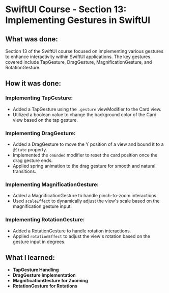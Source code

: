 # SwiftUI Course - Section 13: Implementing Gestures in SwiftUI

## What was done:
Section 13 of the SwiftUI course focused on implementing various gestures to enhance interactivity within SwiftUI applications. The key gestures covered include TapGesture, DragGesture, MagnificationGesture, and RotationGesture.

## How it was done:
### Implementing TapGesture:
- Added a TapGesture using the `.gesture` viewModifier to the Card view.
- Utilized a boolean value to change the background color of the Card view based on the tap gesture.

### Implementing DragGesture:
- Added a DragGesture to move the Y position of a view and bound it to a `@State` property.
- Implemented the `onEnded` modifier to reset the card position once the drag gesture ends.
- Applied spring animation to the drag gesture for smooth and natural transitions.

### Implementing MagnificationGesture:
- Added a MagnificationGesture to handle pinch-to-zoom interactions.
- Used `scaleEffect` to dynamically adjust the view's scale based on the magnification gesture input.

### Implementing RotationGesture:
- Added a RotationGesture to handle rotation interactions.
- Applied `rotationEffect` to adjust the view's rotation based on the gesture input in degrees.

## What I learned:
- **TapGesture Handling**
- **DragGesture Implementation**
- **MagnificationGesture for Zooming**
- **RotationGesture for Rotations**
